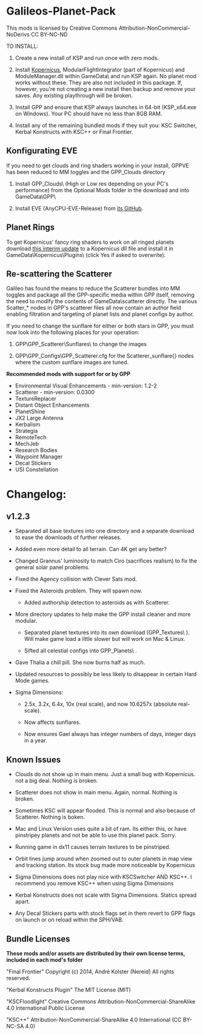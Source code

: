 ﻿# Galileos-Planet-Pack

This mods is licensed by Creative Commons Attribution-NonCommercial-NoDerivs 
CC BY-NC-ND 

TO INSTALL:

1. Create a new install of KSP and run once with zero mods. 

2. Install [Kopernicus](https://github.com/Kopernicus/Kopernicus/releases/tag/release-1.2.2-5), ModularFlightIntegrator (part of Kopernicus) and ModuleManager.dll within GameData\ and run KSP again. No planet mod works without these. They are also not included in this package. If, however, you're not creating a new install then backup and remove your saves. Any existing playthrough will be broken.

3. Install GPP and ensure that KSP always launches in 64-bit (KSP_x64.exe on Windows). Your PC should have no less than 8GB RAM.

4. Install any of the remaining bundled mods if they suit you: KSC Switcher, Kerbal Konstructs with KSC++ or Final Frontier.

## Konfigurating EVE

If you need to get clouds and ring shaders working in your install, GPPVE has been reduced to MM toggles and the GPP_Clouds directory

1. Install GPP_Clouds\ (High or Low res depending on your PC's performance) from the Optional Mods folder in the download and into GameData\GPP\
 
2. Install EVE (AnyCPU-EVE-Release) from [its GitHub](https://github.com/WazWaz/EnvironmentalVisualEnhancements/releases).

## Planet Rings
 
To get Kopernicus' fancy ring shaders to work on all ringed planets download [this interim update](https://mega.nz/#!vUowhKgB!PAIeK8M1KlBOXhcBNglxGTq6MzSiqFxF27fAXYOD8_w) to a Kopernicus dll file and install it in GameData\Kopernicus\Plugins\ (click Yes if asked to overwrite).

## Re-scattering the Scatterer

Galileo has found the means to reduce the Scatterer bundles into MM toggles and package all the GPP-specific media within GPP itself, removing the need to modify the contents of GameData\scatterer directly. The various Scatter_* nodes in GPP's scatterer files all now contain an author field enabling filtration and targeting of planet lists and planet configs by author.

If you need to change the sunflare for either or both stars in GPP, you must now look into the following places for your operation:

1. GPP\GPP_Scatterer\Sunflares\ to change the images
 
2. GPP\GPP_Configs\GPP_Scatterer.cfg for the Scatterer_sunflare{} nodes where the custom sunflare images are tuned.

**Recommended mods with support for or by GPP**
  * Environmental Visual Enhancements - min-version: 1.2-2
  * Scatterer - min-version: 0.0300
  * TextureReplacer
  * Distant Object Enhancements 
  * PlanetShine
  * JX2 Large Antenna
  * Kerbalism
  * Strategia
  * RemoteTech
  * MechJeb
  * Research Bodies
  * Waypoint Manager
  * Decal Stickers
  * USI Constellation


# Changelog:
## v1.2.3

* Separated all base textures into one directory and a separate download to ease the downloads of further releases.

* Added even more detail to all terrain. Can 4K get any better?

* Changed Grannus' luminosity to match Ciro (sacrifices realism) to fix the general solar panel problems.

* Fixed the Agency collision with Clever Sats mod.

* Fixed the Asteroids problem. They will spawn now.

  * Added authorship detection to asteroids as with Scatterer.

* More directory updates to help make the GPP install cleaner and more modular.

  * Separated planet textures into its own download (GPP_Textures\ ). Will make game load a little slower but will work on Mac & Linux.
  
  * Sifted all celestial configs into GPP_Planets\ .

* Gave Thalia a chill pill. She now burns half as much.

* Updated resources to possibly be less likely to disappear in certain Hard Mode games.

* Sigma Dimensions:

  * 2.5x, 3.2x, 6.4x, 10x (real scale), and now 10.6257x (absolute real-scale).
  
  * Now affects sunflares.
  
  * Now ensures Gael always has integer numbers of days, integer days in a year.


## Known Issues
 
* Clouds do not show up in main menu. Just a small bug with Kopernicus. not a big deal. Nothing is broken.

* Scatterer does not show in main menu. Again, normal. Nothing is broken.

* Sometimes KSC will appear flooded. This is normal and also because of Scatterer. Nothing is boken.

* Mac and Linux Version uses quite a bit of ram. Its either this, or have pinstripey planets and not be able to use this planet pack. Sorry.

* Running game in dx11 causes terrain textures to be pinstriped.

* Orbit lines jump around when zoomed out to outer planets in map view and tracking station. Its stock bug made more noticeable by Kopernicus

* Sigma Dimensions does not play nice with KSCSwitcher AND KSC++. I recommend you remove KSC++ when using Sigma Dimensions

* Kerbal Konstructs does not scale with Sigma Dimensions. Statics spread apart.

* Any Decal Stickers parts with stock flags set in them revert to GPP flags on launch or on reload within the SPH/VAB.

## Bundle Licenses

**These mods and/or assets are distributed by their own license terms, included in each mod's folder**

"Final Frontier"
Copyright (c) 2014, André Kolster (Nereid)
 All rights reserved.

"Kerbal Konstructs Plugin"
The MIT License (MIT)

"KSCFloodlight"
Creative Commons Attribution-NonCommercial-ShareAlike 4.0 International Public License

"KSC++"
Attribution-NonCommercial-ShareAlike 4.0 International (CC BY-NC-SA 4.0)
